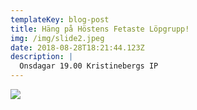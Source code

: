 ```yaml
---
templateKey: blog-post
title: Häng på Höstens Fetaste Löpgrupp!
img: /img/slide2.jpeg
date: 2018-08-28T18:21:44.123Z
description: |
  Onsdagar 19.00 Kristinebergs IP
---
```

![](/img/nlr_träningsgrupp_höst2018.jpg)
